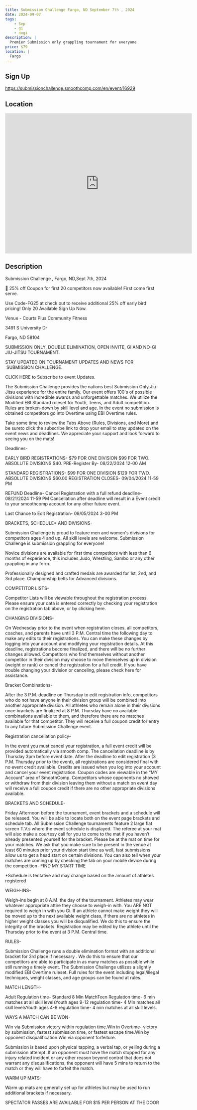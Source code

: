 ```yaml
---
title: Submission Challenge Fargo, ND September 7th , 2024
date: 2024-09-07
tags:
    - Sep
    - gi 
    - nogi 
description: |
  Premier Submission only grappling tournament for everyone
price: $79
location: |
  Fargo
---
```

## Sign Up
https://submissionchallenge.smoothcomp.com/en/event/16929

## Location
<iframe src="https://www.google.com/maps/embed?pb=!1m18!1m12!1m3!1d12345.6789!2d-96.8037707!3d46.8281884!2m3!1f0!2f0!3f0!3m2!1i1024!2i768!4f13.1!3m3!1m2!1s0x0%3A0x0!2z46.8281884!5e0!3m2!1sen!2sus!4v1234567890" width="600" height="450" style="border:0;" allowfullscreen="" loading="lazy"></iframe>

## Description
Submission Challenge , Fargo, ND,Sept 7th, 2024


🚨 25% off Coupon for first 20 competitors now available! First come first serve.


Use Code-FG25 at check out to receive additional 25% off early bird pricing! Only 20 Available Sign Up Now. 


Venue - Courts Plus Community Fitness


3491 S University Dr


Fargo, ND 58104


SUBMISSION ONLY, DOUBLE ELIMINATION, OPEN INVITE, GI AND NO-GI JIU-JITSU TOURNAMENT. 


STAY UPDATED ON TOURNAMENT UPDATES AND NEWS FOR  SUBMISSION CHALLENGE.


CLICK HERE to Subscribe to event Updates.


The Submission Challenge provides the nations best Submission Only Jiu-Jitsu experience for the entire family. Our event offers 100's of possible divisions with incredible awards and unforgettable matches. We utilize the Modified EBI Standard ruleset for Youth, Teens, and Adult competition. Rules are broken-down by skill level and age. In the event no submission is obtained competitors go into Overtime using EBI Overtime rules. 


Take some time to review the Tabs Above (Rules, Divisions, and More) and  be sureto click the subscribe link to drop your email to stay updated on the event news and deadlines. We appreciate your support and look forward to seeing you on the mats! 


Deadlines-


EARLY BIRD REGISTRATIONS- $79 FOR ONE DIVISION $99 FOR TWO. ABSOLUTE DIVISIONS $40. PRE-Register By- 08/22/2024 12-00 AM


STANDARD REGISTRATIONS- $99 FOR ONE DIVISION $129 FOR TWO. ABSOLUTE DIVISIONS $60.00 REGISTRATION CLOSES- 09/04/2024 11-59 PM


REFUND Deadline- Cancel Registration with a full refund deadline- 08/21/2024 11-59 PM Cancellation after deadline will result in a Event credit to your smoothcomp account for any other future event. 


Last Chance to Edit Registration- 09/05/2024 3-00 PM


BRACKETS, SCHEDULE* AND DIVISIONS-


Submission Challenge is proud to feature men and women's divisions for competitors ages 4 and up. All skill levels are welcome. Submission Challenge is submission grappling for everyone!


Novice divisions are available for first time competitors with less than 6 months of experience, this includes Judo, Wrestling, Sambo or any other grappling in any form.


Professionally designed and crafted medals are awarded for 1st, 2nd, and 3rd place. Championship belts for Advanced divisions.


COMPETITOR LISTS-


Competitor Lists will be viewable throughout the registration process. Please ensure your data is entered correctly by checking your registration on the registration tab above, or by clicking here.


CHANGING DIVISIONS-


On Wednesday prior to the event when registration closes, all competitors, coaches, and parents have until 3 P.M. Central time the following day to make any edits to their registrations. You can make these changes by logging into your account and modifying your registration details. At this deadline, registrations become finalized, and there will be no further changes allowed. Competitors who find themselves without another competitor in their division may choose to move themselves up in division (weight or rank) or cancel the registration for a full credit. If you have trouble changing your division or canceling, please check here for assistance.


Bracket Combinations-


After the 3 P.M. deadline on Thursday to edit registration info, competitors who do not have anyone in their division group will be combined into another appropriate division. All athletes who remain alone in their divisions once brackets are finalized at 8 P.M. Thursday have no available combinations available to them, and therefore there are no matches available for that competitor. They will receive a full coupon credit for entry to any future Submission Challenge event.


Registration cancellation policy-


In the event you must cancel your registration, a full event credit will be provided automatically via smooth comp. The cancellation deadline is by Thursday 3pm before event date. After the deadline to edit registration (3 P.M. Thursday prior to the event), all registrations are considered final with no event credit available. Credits are issued when you log into your account and cancel your event registration. Coupon codes are viewable in the “MY Account” area of SmoothComp. Competitors whose opponents no showed or withdraw from their division leaving them without a match on event day will receive a full coupon credit if there are no other appropriate divisions available.


BRACKETS AND SCHEDULE-


Friday Afternoon before the tournament, event brackets and a schedule will be released. You will be able to locate both on the event page brackets and schedule tab. All Submission Challenge tournaments feature 2 large flat screen T.V.s where the event schedule is displayed. The referee at your mat will also make a courtesy call for you to come to the mat if you haven’t already presented yourself for the bracket. Please be at the mat on time for your matches. We ask that you make sure to be present in the venue at least 60 minutes prior your division start time as well, fast submissions allow us to get a head start on certain divisions. You can also tell when your matches are coming up by checking the tab on your mobile device during the competition- FIND MY START TIME


*Schedule is tentative and may change based on the amount of athletes registered


WEIGH-INS-


Weigh-ins begin at 8 A.M. the day of the tournament. Athletes may wear whatever appropriate attire they choose to weigh-in with. You ARE NOT required to weigh in with you Gi. If an athlete cannot make weight they will be moved up to the next available weight class, if there are no athletes in higher weight classes you will be disqualified. We do this to ensure the integrity of the brackets. Registration may be edited by the athlete until the Thursday prior to the event at 3 P.M. Central time.


RULES-


Submission Challenge runs a double elimination format with an additional bracket for 3rd place if necessary . We do this to ensure that our competitors are able to participate in as many matches as possible while still running a timely event. The Submission Challenge utilizes a slightly modified EBI Overtime ruleset. Full rules for the event including legal/illegal techniques, weight classes, and age groups can be found at rules.


MATCH LENGTH-


Adult Regulation time- Standard 8 Min MatchTeen Regulation time- 6 min matches at all skill levelsYouth ages 9-12 regulation time- 4 Min matches all skill levelsYouth ages 4-8 regulation time- 4 min matches at all skill levels.


WAYS A MATCH CAN BE WON-


Win via Submission victory within regulation time.Win in Overtime- victory by submission, fastest submission time, or fastest escape time.Win by opponent disqualification.Win via opponent forfeiture.


Submission is based upon physical tapping, a verbal tap, or yelling during a submission attempt. If an opponent must have the match stopped for any injury related incident or any other reason beyond control that does not warrant any disqualifications, the opponent will have 5 mins to return to the match or they will have to forfeit the match.


WARM UP MATS-


Warm up mats are generally set up for athletes but may be used to run additional brackets if necessary.


SPECTATOR PASSES ARE AVAILABLE FOR $15 PER PERSON AT THE DOOR